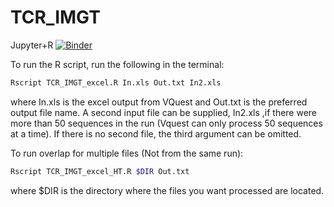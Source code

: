 # TCR_IMGT

Jupyter+R [![Binder](https://mybinder.org/badge_logo.svg)](https://mybinder.org/v2/gh/mattobu83/TCR_IMGT/master?filepath=IMGT_excel_processing.ipynb)

To run the R script, run the following in the terminal: 

```bash
Rscript TCR_IMGT_excel.R In.xls Out.txt In2.xls
```

where In.xls is the excel output from VQuest and Out.txt is the preferred output file name. A second input file can be supplied, In2.xls ,if there were more than 50 sequences in the run (Vquest can only process 50 sequences at a time). If there is no second file, the third argument can be omitted. 

To run overlap for multiple files (Not from the same run):

```bash
Rscript TCR_IMGT_excel_HT.R $DIR Out.txt 
```
where $DIR is the directory where the files you want processed are located.
